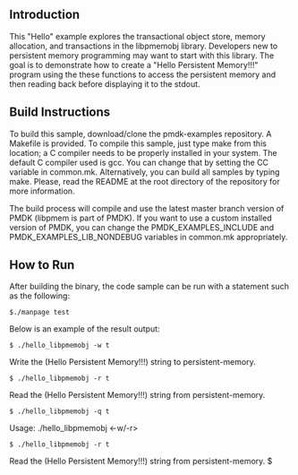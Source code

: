 ## Introduction

This "Hello" example explores the transactional object store, memory
allocation, and transactions in the libpmemobj library.  Developers new to
persistent memory programming may want to start with this library.  The goal is
to demonstrate how to create a "Hello Persistent Memory!!!" program using the
these functions to access the persistent memory and then reading back before
displaying it to the stdout. 

## Build Instructions

To build this sample, download/clone the pmdk-examples repository. A Makefile
is provided. To compile this sample, just type make from this location; a C
compiler needs to be properly installed in your system. The default C compiler
used is gcc. You can change that by setting the CC variable in common.mk.
Alternatively, you can build all samples by typing make. Please, read the
README at the root directory of the repository for more information.

The build process will compile and use the latest master branch version of PMDK
(libpmem is part of PMDK). If you want to use a custom installed version of
PMDK, you can change the PMDK_EXAMPLES_INCLUDE and PMDK_EXAMPLES_LIB_NONDEBUG
variables in common.mk appropriately.

## How to Run

After building the binary, the code sample can be run with a statement such as
the following:

	$./manpage test 

Below is an example of the result output:

	$ ./hello_libpmemobj -w t

Write the (Hello Persistent Memory!!!) string to persistent-memory.

	$ ./hello_libpmemobj -r t

Read the (Hello Persistent Memory!!!) string from persistent-memory.

	$ ./hello_libpmemobj -q t

Usage: ./hello_libpmemobj <-w/-r> <filename>
	
	$ ./hello_libpmemobj -r t

Read the (Hello Persistent Memory!!!) string from persistent-memory.
$ 
